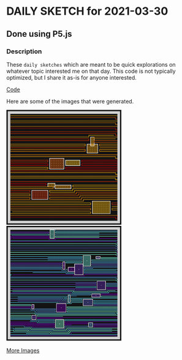 # DAILY SKETCH for 2021-03-30

## Done using P5.js

### Description

These `daily sketches` which are meant to be quick explorations     on whatever topic interested me on that day. This code is not typically optimized, but I share it as-is     for anyone interested.

[Code](2021-03-30) 

Here are some of the images that were generated.

<img src = 'images/keep_2021-3-30-22-38-9-3089.png' width = '300'> 
<img src = 'images/keep_2021-3-30-23-10-8-4160.png' width = '300'> 


[More Images](2021-03-30/images) 


